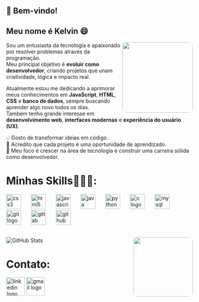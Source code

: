 <h2 align="left">👋 Bem-vindo!

## Meu nome é Kelvin 😄

<img align="right" height="190" style="border-radius:10px;" src="https://media3.giphy.com/media/v1.Y2lkPTc5MGI3NjExODJ1aGNjbHQzdW90aHZ4NDhkMW90cmE1eHV3emJoeHNyZW80MXR0dSZlcD12MV9pbnRlcm5hbF9naWZfYnlfaWQmY3Q9Zw/bGgsc5mWoryfgKBx1u/giphy.gif" />

Sou um entusiasta da tecnologia e apaixonado por resolver problemas através da programação.  
Meu principal objetivo é **evoluir como desenvolvedor**, criando projetos que unam criatividade, lógica e impacto real.  

Atualmente estou me dedicando a aprimorar meus conhecimentos em **JavaScript**, **HTML**, **CSS** e **banco de dados**, sempre buscando aprender algo novo todos os dias.  
Também tenho grande interesse em **desenvolvimento web**, **interfaces modernas** e **experiência do usuário (UX)**.  

💡 Gosto de transformar ideias em código.  
🚀 Acredito que cada projeto é uma oportunidade de aprendizado.  
🎯 Meu foco é crescer na área de tecnologia e construir uma carreira sólida como desenvolvedor.  

</h2>

<div align="left">
  <h1> Minhas Skills👨🏽‍💻: </h1>
  <img src="https://cdn.jsdelivr.net/gh/devicons/devicon/icons/css3/css3-original.svg" height="40" alt="css3 logo"  />
  <img width="19" />
  <img src="https://cdn.jsdelivr.net/gh/devicons/devicon/icons/html5/html5-original.svg" height="40" alt="html5 logo"  />
  <img width="19" />
  <img src="https://cdn.jsdelivr.net/gh/devicons/devicon/icons/javascript/javascript-original.svg" height="40" alt="javascript logo"  />
  <img width="19" />
  <img src="https://cdn.jsdelivr.net/gh/devicons/devicon/icons/java/java-original.svg" height="40" alt="java logo"  />
  <img width="19" />
  <img src="https://cdn.jsdelivr.net/gh/devicons/devicon/icons/python/python-original.svg" height="40" alt="python logo"  />
  <img width="19" />
  <img src="https://cdn.jsdelivr.net/gh/devicons/devicon/icons/c/c-original.svg" height="40" alt="c logo"  />
  <img width="19" />
  <img src="https://cdn.jsdelivr.net/gh/devicons/devicon/icons/mysql/mysql-original.svg" height="40" alt="mysql logo"  />
  <img width="19" />
  <img src="https://cdn.jsdelivr.net/gh/devicons/devicon/icons/git/git-original.svg" height="40" alt="git logo"  />
  <img width="19" />
  <img src="https://cdn.jsdelivr.net/gh/devicons/devicon/icons/gitlab/gitlab-original.svg" height="40" alt="gitlab logo"  />
  <img width="19" />
  <img src="https://cdn.jsdelivr.net/gh/devicons/devicon/icons/github/github-original.svg" height="40" alt="github logo"  />
</div>

##

<img align="right" height="160" style="border-radius:10px;" src="https://media0.giphy.com/media/v1.Y2lkPTc5MGI3NjExbnRzdWljcGVzM2FyMjJwMGx5bXhtbXhlZDBoYjh0bHl1MWkyNGg5NyZlcD12MV9pbnRlcm5hbF9naWZfYnlfaWQmY3Q9Zw/RbDKaczqWovIugyJmW/giphy.gif" />

![GitHub Stats](https://github-readme-stats.vercel.app/api?username=Kelvin-melo06&show_icons=true&count_private=true&theme=radical)


<div align="left">
  <h1>Contato:</h1>
  <img src="https://img.shields.io/static/v1?message=LinkedIn&logo=linkedin&label=&color=0077B5&logoColor=white&labelColor=&style=for-the-badge" height="50" alt="linkedin logo"  />
  <img src="https://img.shields.io/static/v1?message=Gmail&logo=gmail&label=&color=D14836&logoColor=white&labelColor=&style=for-the-badge" height="50" alt="gmail logo"  />
</div>


